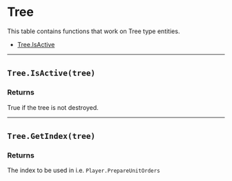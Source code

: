 # Tree

This table contains functions that work on Tree type entities.

* [Tree.IsActive](https://hake.me/docs/entities/tree#tree-isactive-tree)

---

## `Tree.IsActive(tree)`​

### Returns

True if the tree is not destroyed.

---

## `Tree.GetIndex(tree)`​

### Returns

The index to be used in i.e. `Player.PrepareUnitOrders`​
